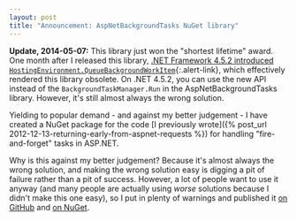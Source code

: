 ```yaml
---
layout: post
title: "Announcement: AspNetBackgroundTasks NuGet library"
---
```

<div class="alert alert-danger" markdown="1">
<i class="fa fa-exclamation-triangle fa-3x pull-left"></i>

**Update, 2014-05-07:** This library just won the "shortest lifetime" award. One month after I released this library, [.NET Framework 4.5.2 introduced `HostingEnvironment.QueueBackgroundWorkItem`](http://msdn.microsoft.com/en-us/library/ms171868(v=vs.110).aspx#v452){:.alert-link}, which effectively rendered this library obsolete. On .NET 4.5.2, you can use the new API instead of the `BackgroundTaskManager.Run` in the AspNetBackgroundTasks library. However, it's still almost always the wrong solution.
</div>

Yielding to popular demand - and against my better judgement - I have created a NuGet package for the code [I previously wrote]({% post_url 2012-12-13-returning-early-from-aspnet-requests %}) for handling "fire-and-forget" tasks in ASP.NET.

Why is this against my better judgement? Because it's almost always the wrong solution, and making the wrong solution easy is digging a pit of failure rather than a pit of success. However, a lot of people want to use it anyway (and many people are actually using _worse_ solutions because I didn't make this one easy), so I put in plenty of warnings and published it [on GitHub](https://github.com/StephenCleary/AspNetBackgroundTasks) and [on NuGet](https://www.nuget.org/packages/Nito.AspNetBackgroundTasks/).


